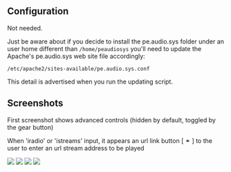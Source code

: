 ## Configuration

Not needed.

Just be aware about if you decide to install the pe.audio.sys folder under an user home
different than `/home/peaudiosys` you'll need to update the Apache's pe.audio.sys web site file accordingly:

    /etc/apache2/sites-available/pe.audio.sys.conf

This detail is advertised when you run the updating script.

## Screenshots
First screenshot shows advanced controls (hidden by default, toggled by the gear button)

When 'iradio' or 'istreams' input, it appears an url link button [ &#9901; ] to the user to enter an url stream address to be played

![](https://github.com/Rsantct/pre.di.c/blob/master/pe.udio.sys/share/www/images/control%20web%20v1.1a.jpg)
![](https://github.com/Rsantct/pre.di.c/blob/master/pe.udio.sys/share/www/images/control%20web%20v1.1b.jpg)
![](https://github.com/Rsantct/pre.di.c/blob/master/pe.udio.sys/share/www/images/control%20web%20v1.1c.jpg)
![](https://github.com/Rsantct/pre.di.c/blob/master/pe.udio.sys/share/www/images/control%20web%20v1.1d.jpg)
